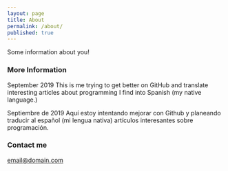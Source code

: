 ```yaml
---
layout: page
title: About
permalink: /about/
published: true
---
```


Some information about you!

### More Information
September 2019
This is me trying to get better on GitHub and translate interesting articles about programming I find into Spanish (my native language.)

Septiembre de 2019
Aquí estoy intentando mejorar con Github y planeando traducir al español (mi lengua nativa) artículos interesantes sobre programación. 
### Contact me

[email@domain.com](mailto:eleatumedida@gmail.com)
